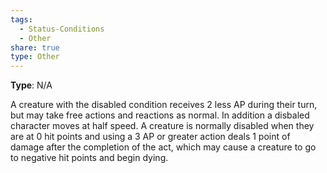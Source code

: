 ```yaml
---
tags:
  - Status-Conditions
  - Other
share: true
type: Other
---
```


**Type**: N/A

A creature with the disabled condition receives 2 less AP during their turn, but may take free actions and reactions as normal. In addition a disbaled character moves at half speed. A creature is normally disabled when they are at 0 hit points and using a 3 AP or greater action deals 1 point of damage after the completion of the act, which may cause a creature to go to negative hit points and begin dying.